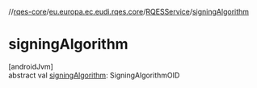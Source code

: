 //[rqes-core](../../../index.md)/[eu.europa.ec.eudi.rqes.core](../index.md)/[RQESService](index.md)/[signingAlgorithm](signing-algorithm.md)

# signingAlgorithm

[androidJvm]\
abstract val [signingAlgorithm](signing-algorithm.md): SigningAlgorithmOID
